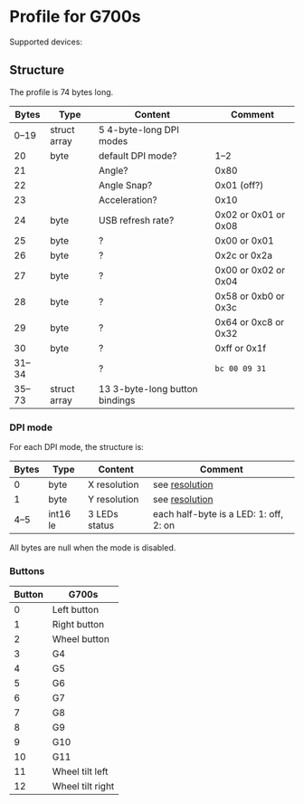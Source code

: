 Profile for G700s
=================

Supported devices:

Structure
---------

The profile is 74 bytes long.

| Bytes | Type         | Content                        | Comment                  |
| ----- | ------------ | ------------------------------ | ------------------------ |
| 0–19  | struct array | 5 4-byte-long DPI modes        |                          |
| 20    | byte         | default DPI mode?              | 1–2                      |
| 21    |              | Angle?                         | 0x80                     |
| 22    |              | Angle Snap?                    | 0x01 (off?)              |
| 23    |              | Acceleration?                  | 0x10                     |
| 24    | byte         | USB refresh rate?              | 0x02 or 0x01 or 0x08     |
| 25    | byte         | ?                              | 0x00 or 0x01             |
| 26    | byte         | ?                              | 0x2c or 0x2a             |
| 27    | byte         | ?                              | 0x00 or 0x02 or 0x04     |
| 28    | byte         | ?                              | 0x58 or 0xb0 or 0x3c     |
| 29    | byte         | ?                              | 0x64 or 0xc8 or 0x32     |
| 30    | byte         | ?                              | 0xff or 0x1f             |
| 31–34 |              | ?                              | `bc 00 09 31`            |
| 35–73 | struct array | 13 3-byte-long button bindings |                          |

### DPI mode

For each DPI mode, the structure is:

| Bytes | Type       | Content            | Comment                  |
| ----- | ---------- | ------------------ | ------------------------ |
| 0     | byte       | X resolution       | see [resolution](../resolution.md) |
| 1     | byte       | Y resolution       | see [resolution](../resolution.md) |
| 4–5   | int16 le   | 3 LEDs status      | each half-byte is a LED: 1: off, 2: on  |

All bytes are null when the mode is disabled.

### Buttons

| Button | G700s            |
| ------ | ---------------- |
| 0      | Left button      |
| 1      | Right button     |
| 2      | Wheel button     |
| 3      | G4               |
| 4      | G5               |
| 5      | G6               |
| 6      | G7               |
| 7      | G8               |
| 8      | G9               |
| 9      | G10              |
| 10     | G11              |
| 11     | Wheel tilt left  |
| 12     | Wheel tilt right |

